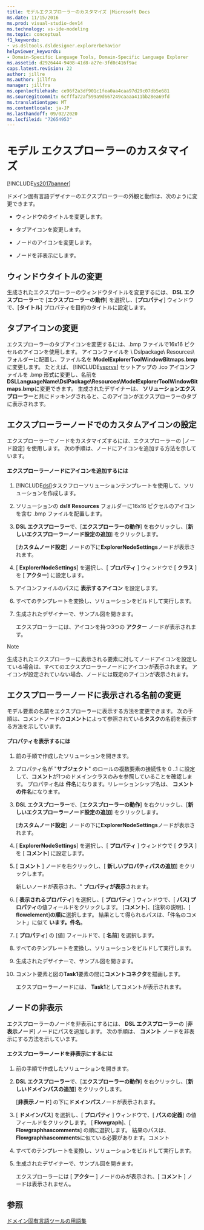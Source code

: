 ```yaml
---
title: モデルエクスプローラーのカスタマイズ |Microsoft Docs
ms.date: 11/15/2016
ms.prod: visual-studio-dev14
ms.technology: vs-ide-modeling
ms.topic: conceptual
f1_keywords:
- vs.dsltools.dsldesigner.explorerbehavior
helpviewer_keywords:
- Domain-Specific Language Tools, Domain-Specific Language Explorer
ms.assetid: d2926444-9408-41d8-a27e-3fd0c416f9ac
caps.latest.revision: 22
author: jillre
ms.author: jillfra
manager: jillfra
ms.openlocfilehash: ce96f2a3df901c1fea0aa4caa97d29c07db5e681
ms.sourcegitcommit: 6cfffa72af599a9d667249caaaa411bb28ea69fd
ms.translationtype: MT
ms.contentlocale: ja-JP
ms.lasthandoff: 09/02/2020
ms.locfileid: "72654953"
---
```

# <a name="customizing-the-model-explorer"></a>モデル エクスプローラーのカスタマイズ
[!INCLUDE[vs2017banner](../includes/vs2017banner.md)]

ドメイン固有言語デザイナーのエクスプローラーの外観と動作は、次のように変更できます。

- ウィンドウのタイトルを変更します。

- タブアイコンを変更します。

- ノードのアイコンを変更します。

- ノードを非表示にします。

## <a name="changing-the-window-title"></a>ウィンドウタイトルの変更
 生成されたエクスプローラーのウィンドウタイトルを変更するには、 **DSL エクスプローラー**で [**エクスプローラーの動作**] を選択し、[**プロパティ**] ウィンドウで、[**タイトル**] プロパティを目的のタイトルに設定します。

## <a name="changing-the-tab-icon"></a>タブアイコンの変更
 エクスプローラーのタブアイコンを変更するには、.bmp ファイルで16x16 ピクセルのアイコンを使用します。 アイコンファイルを \ Dslpackage\ Resources\ フォルダーに配置し、ファイル名を **ModelExplorerToolWindowBitmaps.bmp**に変更します。 たとえば、 [!INCLUDE[vsprvs](../includes/vsprvs-md.md)] セットアップの .ico アイコンファイルを .bmp 形式に変更し、名前を **DSLLanguageName\DslPackage\Resources\ModelExplorerToolWindowBitmaps.bmp**に変更できます。 生成されたデザイナーは、 **ソリューションエクスプローラー**と共にドッキングされると、このアイコンがエクスプローラーのタブに表示されます。

## <a name="setting-custom-icons-on-explorer-nodes"></a>エクスプローラーノードでのカスタムアイコンの設定
 エクスプローラーでノードをカスタマイズするには、エクスプローラーの [ノード設定] を使用します。 次の手順は、ノードにアイコンを追加する方法を示しています。

#### <a name="to-add-an-icon-to-an-explorer-node"></a>エクスプローラーノードにアイコンを追加するには

1. [!INCLUDE[dsl](../includes/dsl-md.md)]タスクフローソリューションテンプレートを使用して、ソリューションを作成します。

2. ソリューションの **dsl¥ Resources** フォルダーに16x16 ピクセルのアイコンを含む .bmp ファイルを配置します。

3. **DSL エクスプローラー**で、[**エクスプローラーの動作**] を右クリックし、[**新しいエクスプローラーノード設定の追加**] をクリックします。

     [**カスタムノード設定**] ノードの下に**ExplorerNodeSettings**ノードが表示されます。

4. [ **ExplorerNodeSettings**] を選択し、[ **プロパティ** ] ウィンドウで [ **クラス** ] を [ **アクター**] に設定します。

5. アイコンファイルのパスに **表示するアイコン** を設定します。

6. すべてのテンプレートを変換し、ソリューションをビルドして実行します。

7. 生成されたデザイナーで、サンプル図を開きます。

     エクスプローラーには、アイコンを持つ3つの **アクター** ノードが表示されます。

> [!NOTE]
> 生成されたエクスプローラーに表示される要素に対してノードアイコンを設定している場合は、すべてのエクスプローラーノードにアイコンが表示されます。 アイコンが設定されていない場合、ノードには既定のアイコンが表示されます。

## <a name="changing-the-name-displayed-on-an-explorer-node"></a>エクスプローラーノードに表示される名前の変更
 モデル要素の名前をエクスプローラーに表示する方法を変更できます。 次の手順は、コメントノードの**コメント**によって参照されている**タスク**の名前を表示する方法を示しています。

#### <a name="to-display-a-property"></a>プロパティを表示するには

1. 前の手順で作成したソリューションを開きます。

2. プロパティ名が "**サブジェクト**" のロールの複数要素の接続性を 0 ..1 に設定して、**コメント**が1つのドメインクラスのみを参照していることを確認します。 プロパティ名は **件名**になります。リレーションシップ名は、 **コメントの件名**になります。

3. **DSL エクスプローラー**で、[**エクスプローラーの動作**] を右クリックし、[**新しいエクスプローラーノード設定の追加**] をクリックします。

     [**カスタムノード設定**] ノードの下に**ExplorerNodeSettings**ノードが表示されます。

4. [ **ExplorerNodeSettings**] を選択し、[ **プロパティ** ] ウィンドウで [ **クラス** ] を [ **コメント**] に設定します。

5. [ **コメント** ] ノードを右クリックし、[ **新しいプロパティパスの追加**] をクリックします。

     新しいノードが表示され、" **プロパティが表示**されます。

6. [ **表示されるプロパティ**] を選択し、[ **プロパティ** ] ウィンドウで、[ **パス] プロパティ**の値フィールドをクリックします。 [**コメント**]、[注釈の説明]、[ **flowelement**]**の順に**選択します。 結果として得られるパスは、「件名のコメント」に似て **います。件名**。

7. [ **プロパティ**] の [値] フィールドで、[ **名前**] を選択します。

8. すべてのテンプレートを変換し、ソリューションをビルドして実行します。

9. 生成されたデザイナーで、サンプル図を開きます。

10. コメント要素と図の**Task1**要素の間に**コメントコネクタ**を描画します。

     エクスプローラーノードには、 **Task1**としてコメントが表示されます。

## <a name="hiding-nodes"></a>ノードの非表示
 エクスプローラーのノードを非表示にするには、 **DSL エクスプローラー**の [**非表示ノード**] ノードにパスを追加します。 次の手順は、 **コメント** ノードを非表示にする方法を示しています。

#### <a name="to-hide-an-explorer-node"></a>エクスプローラーノードを非表示にするには

1. 前の手順で作成したソリューションを開きます。

2. **DSL エクスプローラー**で、[**エクスプローラーの動作**] を右クリックし、[**新しいドメインパスの追加**] をクリックします。

     [**非表示ノード**] の下に**ドメインパス**ノードが表示されます。

3. [ **ドメインパス**] を選択し、[ **プロパティ** ] ウィンドウで、[ **パスの定義**] の値フィールドをクリックします。 [ **Flowgraph**]、[ **Flowgraphhascomments**] の順に選択します。 結果のパスは、 **Flowgraphhascomments**に似ている必要があります。コメント

4. すべてのテンプレートを変換し、ソリューションをビルドして実行します。

5. 生成されたデザイナーで、サンプル図を開きます。

     エクスプローラーには [ **アクター** ] ノードのみが表示され、[ **コメント** ] ノードは表示されません。

## <a name="see-also"></a>参照
 [ドメイン固有言語ツールの用語集](https://msdn.microsoft.com/ca5e84cb-a315-465c-be24-76aa3df276aa)
